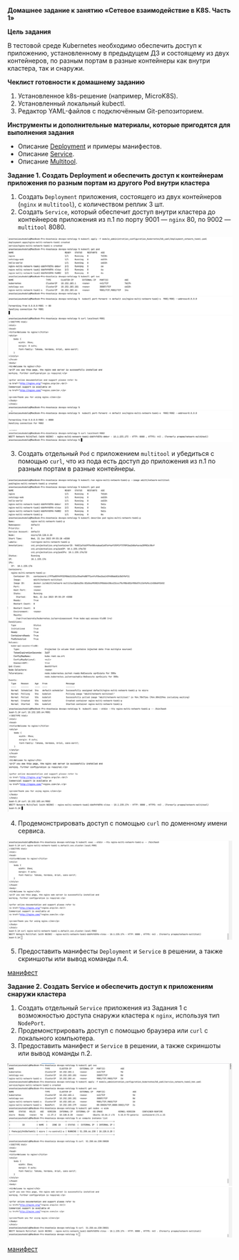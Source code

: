 **Домашнее задание к занятию «Сетевое взаимодействие в K8S. Часть 1»**

**Цель задания**

В тестовой среде Kubernetes необходимо обеспечить доступ к приложению, установленному в предыдущем 
ДЗ и состоящему из двух контейнеров, по разным портам в разные контейнеры как внутри кластера, так и снаружи.

**Чеклист готовности к домашнему заданию**
1. Установленное k8s-решение (например, MicroK8S).
2. Установленный локальный kubectl.
3. Редактор YAML-файлов с подключённым Git-репозиторием.

**Инструменты и дополнительные материалы, которые пригодятся для выполнения задания**
* Описание [Deployment](https://kubernetes.io/docs/concepts/workloads/controllers/deployment/) и примеры манифестов.
* Описание [Service](https://kubernetes.io/docs/concepts/services-networking/service/).
* Описание [Multitool](https://github.com/wbitt/Network-MultiTool).

**Задание 1. Создать Deployment и обеспечить доступ к контейнерам приложения по разным портам из другого Pod внутри кластера**

1. Создать `Deployment` приложения, состоящего из двух контейнеров (`nginx` и `multitool`), с количеством реплик 3 шт.
2. Создать `Service`, который обеспечит доступ внутри кластера до контейнеров приложения из п.1 по порту 9001 — 
`nginx` 80, по 9002 — `multitool` 8080.

![img.png](../images/img343.png)
![img_1.png](../images/img344.png)
![img_2.png](../images/img345.png)
![img_3.png](../images/img346.png)
![img_4.png](../images/img347.png)

3. Создать отдельный `Pod` с приложением `multitool` и убедиться с помощью `curl`, что из пода есть доступ 
до приложения из п.1 по разным портам в разные контейнеры.

![img_5.png](../images/img348.png)
![img_6.png](../images/img349.png)
![img_7.png](../images/img350.png)

4. Продемонстрировать доступ с помощью `curl` по доменному имени сервиса.

![img_12.png](../images/img355.png)

5. Предоставить манифесты `Deployment` и `Service` в решении, а также скриншоты или вывод команды п.4.

[манифест](k8_yaml/deployment_network_task1.yaml)

**Задание 2. Создать Service и обеспечить доступ к приложениям снаружи кластера**

1. Создать отдельный `Service` приложения из Задания 1 с возможностью доступа снаружи кластера к `nginx`, 
используя тип `NodePort`.
2. Продемонстрировать доступ с помощью браузера или `curl` с локального компьютера.
3. Предоставить манифест и `Service` в решении, а также скриншоты или вывод команды п.2.

![img.png](../images/img351.png)
![img_1.png](../images/img352.png)

[манифест](k8_yaml/service_network_task2_hm4.yaml)